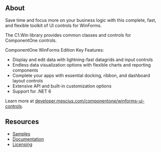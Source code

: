 ## About

Save time and focus more on your business logic with this complete, fast, and flexible toolkit of UI controls for WinForms.

The C1.Win library provides common classes and controls for ComponentOne controls.

ComponentOne WinForms Edition Key Features:

* Display and edit data with lightning-fast datagrids and input controls
* Endless data visualization options with flexible charts and reporting components
* Complete your apps with essential docking, ribbon, and dashboard layout controls
* Extensive API and built-in customization options
* Support for .NET 6

Learn more at [developer.mescius.com/componentone/winforms-ui-controls](https://developer.mescius.com/componentone/winforms-ui-controls).

## Resources

* [Samples](https://github.com/GrapeCity/ComponentOne-WinForms-Samples/) 
* [Documentation](https://developer.mescius.com/componentone/docs/win/)
* [Licensing](https://developer.mescius.com/componentone/licensing)
